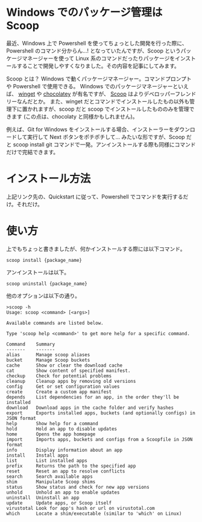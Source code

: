 # Windows でのパッケージ管理は Scoop


最近、Windows 上で Powershell を使ってちょっとした開発を行った際に、Powershell のコマンド分からん…! となっていたんですが、Scoop というパッケージマネージャーを使って Linux 系のコマンドだったりパッケージをインストールすることで開発しやすくなりました。その内容を記事にしてみます。

Scoop とは？
Windows で動くパッケージマネージャー。コマンドプロンプトや Powershell で使用できる。
Windows でのパッケージマネージャーといえば、
[winget](https://learn.microsoft.com/ja-jp/windows/package-manager/winget/) や 
[chocolatey](https://chocolatey.org/) が有名ですが、
[Scoop](https://scoop.sh/) はよりデベロッパーフレンドリーなんだとか。
また、winget だとコマンドでインストールしたもの以外も管理下に置かれますが、scoop だと scoop でインストールしたもののみを管理できます (この点は、chocolaty と同様かもしれません)。


例えば、Git for Windows をインストールする場合、インストーラーをダウンロードして実行して Next ボタンをポチポチして… みたいな形ですが、Scoop だと scoop install git コマンドで一発。アンインストールする際も同様にコマンドだけで完結できます。


# インストール方法
上記リンク先の、Quickstart に従って、Powershell でコマンドを実行するだけ。それだけ。

# 使い方
上でもちょっと書きましたが、何かインストールする際には以下コマンド。

```
scoop install {package_name}
```

アンインストールは以下。

```
scoop uninstall {package_name}
```
他のオプションは以下の通り。

```
>scoop -h
Usage: scoop <command> [<args>]

Available commands are listed below.

Type 'scoop help <command>' to get more help for a specific command.

Command    Summary
-------    -------
alias      Manage scoop aliases
bucket     Manage Scoop buckets
cache      Show or clear the download cache
cat        Show content of specified manifest.
checkup    Check for potential problems
cleanup    Cleanup apps by removing old versions
config     Get or set configuration values
create     Create a custom app manifest
depends    List dependencies for an app, in the order they'll be installed
download   Download apps in the cache folder and verify hashes
export     Exports installed apps, buckets (and optionally configs) in JSON format
help       Show help for a command
hold       Hold an app to disable updates
home       Opens the app homepage
import     Imports apps, buckets and configs from a Scoopfile in JSON format
info       Display information about an app
install    Install apps
list       List installed apps
prefix     Returns the path to the specified app
reset      Reset an app to resolve conflicts
search     Search available apps
shim       Manipulate Scoop shims
status     Show status and check for new app versions
unhold     Unhold an app to enable updates
uninstall  Uninstall an app
update     Update apps, or Scoop itself
virustotal Look for app's hash or url on virustotal.com
which      Locate a shim/executable (similar to 'which' on Linux)
```